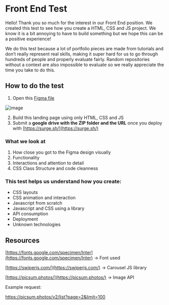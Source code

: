 # Front End Test

Hello! Thank you so much for the interest in our Front End position. We created this test to see how you create a HTML, CSS and JS project. We know it is a bit annoying to have to build something but we hope this can be a positive experience!

We do this test because a lot of portfolio pieces are made from tutorials and don’t really represent real skills, making it super hard for us to go through hundreds of people and properly evaluate fairly. Random repositories without a context are also impossible to evaluate so we really appreciate the time you take to do this.

## How to do the test

1. Open this [Figma file](https://www.figma.com/file/rGPjrHfxYkNY3PyxulJ09c/Front-End-Test?node-id=0%3A1)

![image](https://user-images.githubusercontent.com/58077441/183533268-f91b2374-e68d-479e-8dea-64cd00e1fb19.png)

2. Build this landing page using only HTML, CSS and JS
3. Submit a **google drive with the ZIP folder and the URL** once you deploy with [https://surge.sh/](https://surge.sh/)

### What we look at

1. How close you got to the Figma design visually
2. Functionality
3. Interactions and attention to detail
4. CSS Class Structure and code cleanness

### This test helps us understand how you create:

- CSS layouts
- CSS animation and interaction
- Javascript from scratch
- Javascript and CSS using a library
- API consumption
- Deployment
- Unknown technologies

## Resources

[https://fonts.google.com/specimen/Inter](https://fonts.google.com/specimen/Inter) → Font used

[https://swiperjs.com/](https://swiperjs.com/) → Carousel JS library

[https://picsum.photos/](https://picsum.photos/) → Image API

Example request:

https://picsum.photos/v2/list?page=2&limit=100
